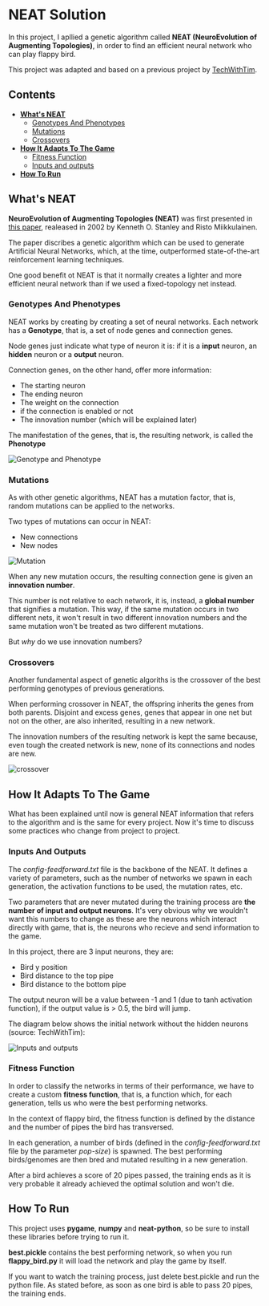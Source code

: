 # NEAT Solution
In this project, I apllied a genetic algorithm called **NEAT (NeuroEvolution of Augmenting Topologies)**, in order to find an efficient neural network who can play flappy bird.

This project was adapted and based on a previous project by [TechWithTim](https://techwithtim.net).

## Contents
 - **[What's NEAT](#whats-neat)**
    - [Genotypes And Phenotypes](#genotypes-and-phenotypes)
    - [Mutations](#mutations)
    - [Crossovers](#crossovers)
 - **[How It Adapts To The Game](#how-it-adapts-to-the-game)**
    - [Fitness Function](#fitness-function)
    - [Inputs and outputs](#inputs-and-outputs)
 - **[How To Run](#how-to-run)**
 
 ## What's NEAT
**NeuroEvolution of Augmenting Topologies (NEAT)** was first presented in [this paper](http://nn.cs.utexas.edu/downloads/papers/stanley.cec02.pdf), realeased in 2002 by Kenneth O. Stanley and Risto Miikkulainen.
 
 The paper discribes a genetic algorithm which can be used to generate Artificial Neural Networks, which, at the time, outperformed state-of-the-art reinforcement learning techniques.
 
 One good benefit ot NEAT is that it normally creates a lighter and more efficient neural network than if we used a fixed-topology net instead.

### Genotypes And Phenotypes
NEAT works by creating by creating a set of neural networks. Each network has a **Genotype**, that is, a set of node genes and connection genes.

Node genes just indicate what type of neuron it is: if it is a **input** neuron, an **hidden** neuron or a **output** neuron.

Connection genes, on the other hand, offer more information:
 - The starting neuron
 - The ending neuron
 - The weight on the connection
 - if the connection is enabled or not
 - The innovation number (which will be explained later)

The manifestation of the genes, that is, the resulting network, is called the **Phenotype**

![Genotype and Phenotype](Readme_imgs/genotype_and_phenotype.png)

### Mutations
As with other genetic algorithms, NEAT has a mutation factor, that is, random mutations can be applied to the networks.

Two types of mutations can occur in NEAT:
 - New connections
 - New nodes

![Mutation](Readme_imgs/mutation.jpg) 

When any new mutation occurs, the resulting connection gene is given an **innovation number**. 

This number is not relative to each network, it is, instead, a **global number** that signifies a mutation. This way, if the same mutation occurs in two different nets, it won't result in two different innovation numbers and the same mutation won't be treated as two different mutations.

But *why* do we use innovation numbers?

### Crossovers

Another fundamental aspect of genetic algoriths is the crossover of the best performing genotypes of previous generations. 

When performing crossover in NEAT, the offspring inherits the genes from both parents. Disjoint and excess genes, genes that appear in one net but not on the other, are also inherited, resulting in a new network. 

The innovation numbers of the resulting network is kept the same because, even tough the created network is new, none of its connections and nodes are new.


![crossover](Readme_imgs/crossover.png)

## How It Adapts To The Game
What has been explained until now is general NEAT information that refers to the algorithm and is the same for every project. Now it's time to discuss some practices who change from project to project. 
### Inputs And Outputs
The *config-feedforward.txt* file is the backbone of the NEAT. It defines a variety of parameters, such as the number of networks we spawn in each generation, the activation functions to be used, the mutation rates, etc.

Two parameters that are never mutated during the training process are **the number of input and output neurons**. It's very obvious why we wouldn't want this numbers to change as  these are the neurons which interact directly with game, that is, the neurons who recieve and send information to the game.

In this project, there are 3 input neurons, they are:
 - Bird y position
 - Bird distance to the top pipe
 - Bird distance to the bottom pipe 
 
The output neuron will be a value between -1 and 1 (due to tanh activation function), if the output value is > 0.5, the bird will jump.

The diagram below shows the initial network without the hidden neurons (source: TechWithTim): 

![Inputs and outputs](Readme_imgs/inputs_outputs.jpg)

### Fitness Function
 In order to classify the networks in terms of their performance, we have to create a custom **fitness function**, that is, a function which, for each generation, tells us who were the best performing networks.
 
In the context of flappy bird, the fitness function is defined by the distance and the number of pipes the bird has transversed.
 
In each generation, a number of birds (defined in the *config-feedforward.txt* file by the parameter *pop-size*) is spawned. The best performing birds/genomes are then bred and mutated resulting in a new generation.

After a bird achieves a score of 20 pipes passed, the training ends as it is very probable it already achieved the optimal solution and won't die.


## How To Run

This project uses **pygame**, **numpy** and **neat-python**, so be sure to install these libraries before trying to run it.

**best.pickle** contains the best performing network, so when you run **flappy_bird.py** it will load the network and play the game by itself. 

If you want to watch the training process, just delete best.pickle and run the python file. As stated before, as soon as one bird is able to pass 20 pipes, the training ends.







 